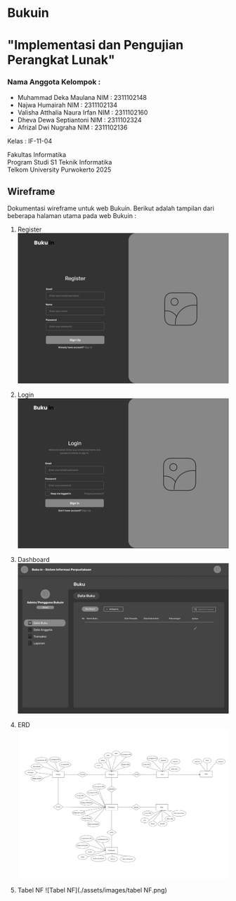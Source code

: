 # Bukuin
# "Implementasi dan Pengujian Perangkat Lunak"

### Nama Anggota Kelompok :
- Muhammad Deka Maulana        NIM : 2311102148
- Najwa Humairah               NIM : 2311102134
- Valisha Atthalia Naura Irfan NIM : 2311102160
- Dheva Dewa Septiantoni       NIM : 2311102324
- Afrizal Dwi Nugraha          NIM : 2311102136

Kelas       : IF-11-04</br>

Fakultas Informatika</br>
Program Studi S1 Teknik Informatika</br>
Telkom University Purwokerto
2025

## Wireframe
Dokumentasi wireframe untuk web Bukuin.
Berikut adalah tampilan dari beberapa halaman utama pada web Bukuin :
1. Register
    ![Register](./assets/images/register.png)

2. Login
    ![Login](./assets/images/login.png)

3. Dashboard
    ![Dashboard](./assets/images/dashboard.png)

4. ERD
    ![ERD](./assets/images/ERD.png)

5. Tabel NF
    ![Tabel NF](./assets/images/tabel NF.png)